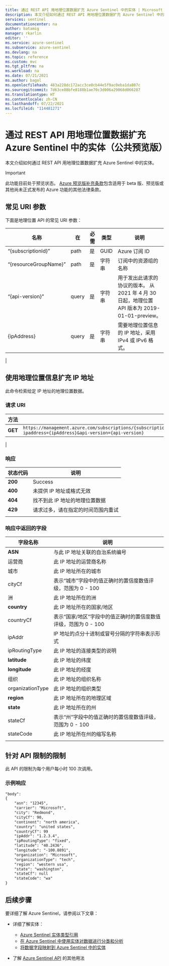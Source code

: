 ```yaml
---
title: 通过 REST API 用地理位置数据扩充 Azure Sentinel 中的实体 | Microsoft Docs
description: 本文介绍如何通过 REST API 用地理位置数据扩充 Azure Sentinel 中的实体。
services: sentinel
documentationcenter: na
author: batamig
manager: rkarlin
editor: ''
ms.service: azure-sentinel
ms.subservice: azure-sentinel
ms.devlang: na
ms.topic: reference
ms.custom: mvc
ms.tgt_pltfrm: na
ms.workload: na
ms.date: 07/21/2021
ms.author: bagol
ms.openlocfilehash: 483a228dc172acc3ce0cb44e5f9ac0eba1da807c
ms.sourcegitcommit: 7d63ce88bfe8188b1ae70c3d006a29068d066287
ms.translationtype: HT
ms.contentlocale: zh-CN
ms.lasthandoff: 07/22/2021
ms.locfileid: "114481271"
---
```

# <a name="enrich-entities-in-azure-sentinel-with-geolocation-data-via-rest-api-public-preview"></a>通过 REST API 用地理位置数据扩充 Azure Sentinel 中的实体（公共预览版）

本文介绍如何通过 REST API 用地理位置数据扩充 Azure Sentinel 中的实体。

> [!IMPORTANT]
> 此功能目前处于预览状态。 [Azure 预览版补充条款](https://azure.microsoft.com/support/legal/preview-supplemental-terms/)包含适用于 beta 版、预览版或其他尚未正式发布的 Azure 功能的其他法律条款。
>

## <a name="common-uri-parameters"></a>常见 URI 参数

下面是地理位置 API 的常见 URI 参数：




| 名称 | 在 | 必需 | 类型 | 说明 |
|-|-|-|-|-|
| “{subscriptionId}” | path | 是 | GUID | Azure 订阅 ID |
| “{resourceGroupName}” | path | 是 | 字符串 | 订阅中的资源组的名称 |
| “{api-version}” | query | 是 | 字符串 | 用于发出此请求的协议的版本。 从 2021 年 4 月 30 日起，地理位置 API 版本为 2019-01-01-preview。|
| {ipAddress} | query | 是 | 字符串 | 需要地理位置信息的 IP 地址，采用 IPv4 或 IPv6 格式。   |
|

## <a name="enrich-ip-address-with-geolocation-information"></a>使用地理位置信息扩充 IP 地址

此命令检索给定 IP 地址的地理位置数据。

### <a name="request-uri"></a>请求 URI

| 方法 | 请求 URI |
|-|-|
| **GET** | `https://management.azure.com/subscriptions/{subscriptionId}/resourceGroups/{resourceGroupName}/providers/Microsoft.SecurityInsights/enrichment/ip/geodata/?ipaddress={ipAddress}&api-version={api-version}` |
|

### <a name="responses"></a>响应

|状态代码  |说明  |
|---------|---------|
|**200**     |   Success      |
|**400**     |      未提供 IP 地址或格式无效    |
|**404**     | 找不到此 IP 地址的地理位置数据         |
|**429**     |      请求过多，请在指定的时间范围内重试    |
|     |         |

### <a name="fields-returned-in-the-response"></a>响应中返回的字段

|字段名称  |说明  |
|---------|---------|
|**ASN**     |  与此 IP 地址关联的自治系统编号       |
|运营商     |  此 IP 地址的运营商名称       |
|城市     |   此 IP 地址所在的城市      |
|cityCf     | 表示“城市”字段中的值正确时的置信度数值评级，范围为 0 - 100        |
|洲     | 此 IP 地址所在的洲        |
|**country**     |此 IP 地址所在的国家/地区        |
|countryCf     |   表示“国家/地区”字段中的值正确时的置信度数值评级，范围为 0 - 100      |
|ipAddr     |   IP 地址的点分十进制或冒号分隔的字符串表示形式      |
|ipRoutingType     |   此 IP 地址的连接类型的说明      |
|**latitude**     |     此 IP 地址的纬度    |
|**longitude**     |  此 IP 地址的经度       |
|组织     |  此 IP 地址的组织名称       |
|organizationType     | 此 IP 地址的组织类型        |
|**region**     |    此 IP 地址所在的地理区域     |
|**state**     |  此 IP 地址所在的州       |
|stateCf     | 表示“州”字段中的值正确时的置信度数值评级，范围为 0 - 100        |
|stateCode     |   此 IP 地址所在州的缩写名称      |
|     |         |


## <a name="throttling-limits-for-the-api"></a>针对 API 限制的限制

此 API 的限制为每个用户每小时 100 次调用。

### <a name="sample-response"></a>示例响应

```rest
"body":
{
    "asn": "12345",
    "carrier": "Microsoft",
    "city": "Redmond",
    "cityCf": 90,
    "continent": "north america",
    "country": "united states",
    "countryCf": 99
    "ipAddr": "1.2.3.4",
    "ipRoutingType": "fixed",
    "latitude": "40.2436",
    "longitude": "-100.8891",
    "organization": "Microsoft",
    "organizationType": "tech",
    "region": "western usa",
    "state": "washington",
    "stateCf": null
    "stateCode": "wa"
}
```

## <a name="next-steps"></a>后续步骤

要详细了解 Azure Sentinel，请参阅以下文章：

- 详细了解实体：

    - [Azure Sentinel 实体类型引用](entities-reference.md)
    - [在 Azure Sentinel 中使用实体对数据进行分类和分析](entities-in-azure-sentinel.md)
    - [将数据字段映射到 Azure Sentinel 中的实体](map-data-fields-to-entities.md)

- 了解 [Azure Sentinel API](/rest/api/securityinsights/) 的其他用法

